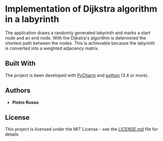 # Implementation of Dijkstra algorithm in a labyrinth

The application draws a randomly generated labyrinth and marks a start node and an end node. 
With the Dijkstra's algorithm is determined the shortest path between the nodes. This is achievable because the labyrinth is converted into a weighted adjacency matrix. 

## Built With
The project is been developed with [PyCharm](https://www.jetbrains.com/pycharm/) and [python](https://www.python.org/) (3.4 or more).

## Authors

* **Pietro Russo**

## License

This project is licensed under the MIT License - see the [LICENSE.md](LICENSE.md) file for details
